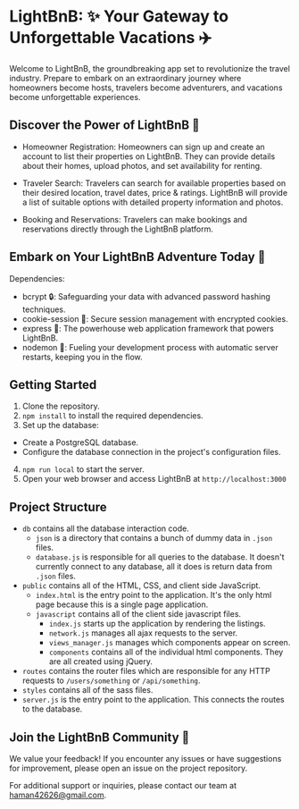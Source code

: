 # LightBnB: ✨ Your Gateway to Unforgettable Vacations ✈️
Welcome to LightBnB, the groundbreaking app set to revolutionize the travel industry. Prepare to embark on an extraordinary journey where homeowners become hosts, travelers become adventurers, and vacations become unforgettable experiences.

## Discover the Power of LightBnB 🌟
- Homeowner Registration: Homeowners can sign up and create an account to list their properties on LightBnB. They can provide details about their homes, upload photos, and set availability for renting.

- Traveler Search: Travelers can search for available properties based on their desired location, travel dates, price & ratings. LightBnB will provide a list of suitable options with detailed property information and photos.

- Booking and Reservations: Travelers can make bookings and reservations directly through the LightBnB platform.


## Embark on Your LightBnB Adventure Today 🚀
Dependencies:

- bcrypt 🔒: Safeguarding your data with advanced password hashing techniques.
- cookie-session 🍪: Secure session management with encrypted cookies.
- express 🚀: The powerhouse web application framework that powers LightBnB.
- nodemon 🔄: Fueling your development process with automatic server restarts, keeping you in the flow.

## Getting Started
1. Clone the repository.
2. `npm install` to install the required dependencies.
3. Set up the database:
* Create a PostgreSQL database.
* Configure the database connection in the project's configuration files.
4. `npm run local` to start the server.
5. Open your web browser and access LightBnB at `http://localhost:3000`

## Project Structure
* `db` contains all the database interaction code.
  * `json` is a directory that contains a bunch of dummy data in `.json` files.
  * `database.js` is responsible for all queries to the database. It doesn't currently connect to any database, all it does is return data from `.json` files.
* `public` contains all of the HTML, CSS, and client side JavaScript. 
  * `index.html` is the entry point to the application. It's the only html page because this is a single page application.
  * `javascript` contains all of the client side javascript files.
    * `index.js` starts up the application by rendering the listings.
    * `network.js` manages all ajax requests to the server.
    * `views_manager.js` manages which components appear on screen.
    * `components` contains all of the individual html components. They are all created using jQuery.
* `routes` contains the router files which are responsible for any HTTP requests to `/users/something` or `/api/something`. 
* `styles` contains all of the sass files. 
* `server.js` is the entry point to the application. This connects the routes to the database.

## Join the LightBnB Community 🤝
We value your feedback! If you encounter any issues or have suggestions for improvement, please open an issue on the project repository.

For additional support or inquiries, please contact our team at haman42626@gmail.com.

